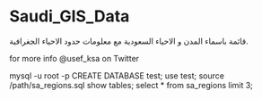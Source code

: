 # Saudi_GIS_Data
قائمة باسماء المدن و الاحياء السعودية مع معلومات حدود الاحياء الجغرافية.

for more info @usef_ksa on Twitter


mysql -u root -p
CREATE DATABASE test;
use  test;
source /path/sa_regions.sql
show tables;
select * from sa_regions limit 3;
